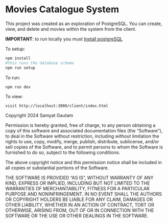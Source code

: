 # Movies Catalogue System

This project was created as an exploration of PostgreSQL. 
You can create, view, and delete and movies within the system from the client.

**IMPORTANT**: to run locally you must [Install postgreSQL](https://www.postgresql.org/download/)

To setup:
```powershell
npm install
#this runs the database schema
npm run setup
```

To run:
```
npm run dev
```

To view:
```
visit http://localhost:3000/client/index.html
```

Copyright 2024 Samyat Gautam

Permission is hereby granted, free of charge, to any person obtaining a copy of this software and associated documentation files (the “Software”), to deal in the Software without restriction, including without limitation the rights to use, copy, modify, merge, publish, distribute, sublicense, and/or sell copies of the Software, and to permit persons to whom the Software is furnished to do so, subject to the following conditions:

The above copyright notice and this permission notice shall be included in all copies or substantial portions of the Software.

THE SOFTWARE IS PROVIDED “AS IS”, WITHOUT WARRANTY OF ANY KIND, EXPRESS OR IMPLIED, INCLUDING BUT NOT LIMITED TO THE WARRANTIES OF MERCHANTABILITY, FITNESS FOR A PARTICULAR PURPOSE AND NONINFRINGEMENT. IN NO EVENT SHALL THE AUTHORS OR COPYRIGHT HOLDERS BE LIABLE FOR ANY CLAIM, DAMAGES OR OTHER LIABILITY, WHETHER IN AN ACTION OF CONTRACT, TORT OR OTHERWISE, ARISING FROM, OUT OF OR IN CONNECTION WITH THE SOFTWARE OR THE USE OR OTHER DEALINGS IN THE SOFTWARE.